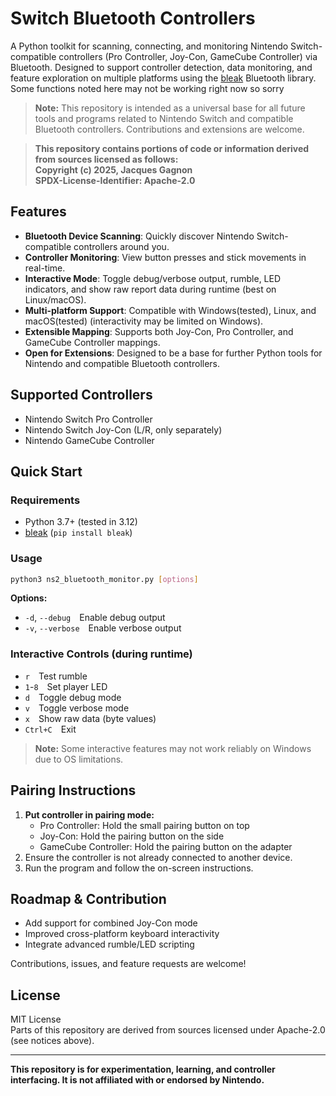 # Switch Bluetooth Controllers

A Python toolkit for scanning, connecting, and monitoring Nintendo Switch-compatible controllers (Pro Controller, Joy-Con, GameCube Controller) via Bluetooth. Designed to support controller detection, data monitoring, and feature exploration on multiple platforms using the [bleak](https://github.com/hbldh/bleak) Bluetooth library.
Some functions noted here may not be working right now so sorry 


> **Note:** This repository is intended as a universal base for all future tools and programs related to Nintendo Switch and compatible Bluetooth controllers. Contributions and extensions are welcome.

> **This repository contains portions of code or information derived from sources licensed as follows:**  
> **Copyright (c) 2025, Jacques Gagnon**  
> **SPDX-License-Identifier: Apache-2.0**

## Features

- **Bluetooth Device Scanning**: Quickly discover Nintendo Switch-compatible controllers around you.
- **Controller Monitoring**: View button presses and stick movements in real-time.
- **Interactive Mode**: Toggle debug/verbose output, rumble, LED indicators, and show raw report data during runtime (best on Linux/macOS).
- **Multi-platform Support**: Compatible with Windows(tested), Linux, and macOS(tested) (interactivity may be limited on Windows).
- **Extensible Mapping**: Supports both Joy-Con, Pro Controller, and GameCube Controller mappings.
- **Open for Extensions**: Designed to be a base for further Python tools for Nintendo and compatible Bluetooth controllers.

## Supported Controllers

- Nintendo Switch Pro Controller
- Nintendo Switch Joy-Con (L/R, only separately)
- Nintendo GameCube Controller

## Quick Start

### Requirements

- Python 3.7+ (tested in 3.12)
- [bleak](https://pypi.org/project/bleak/) (`pip install bleak`)

### Usage

```bash
python3 ns2_bluetooth_monitor.py [options]
```

**Options:**

- `-d`, `--debug` Enable debug output
- `-v`, `--verbose` Enable verbose output

### Interactive Controls (during runtime)

- `r` Test rumble
- `1`-`8` Set player LED
- `d` Toggle debug mode
- `v` Toggle verbose mode
- `x` Show raw data (byte values)
- `Ctrl+C` Exit

> **Note:** Some interactive features may not work reliably on Windows due to OS limitations.

## Pairing Instructions

1. **Put controller in pairing mode:**
   - Pro Controller: Hold the small pairing button on top
   - Joy-Con: Hold the pairing button on the side
   - GameCube Controller: Hold the pairing button on the adapter
2. Ensure the controller is not already connected to another device.
3. Run the program and follow the on-screen instructions.

## Roadmap & Contribution

- Add support for combined Joy-Con mode
- Improved cross-platform keyboard interactivity
- Integrate advanced rumble/LED scripting

Contributions, issues, and feature requests are welcome!

## License

MIT License  
Parts of this repository are derived from sources licensed under Apache-2.0 (see notices above).

---

**This repository is for experimentation, learning, and controller interfacing. It is not affiliated with or endorsed by Nintendo.**
